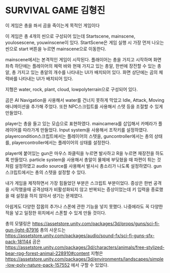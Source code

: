 # SURVIVAL GAME 김형진

이 게임은 총을 쏴서 곰을 죽이는게 목적인 게임이다

이 게임은 총 4개의 씬으로 구성되어 있는데 Startscene, mainscene, youlosescene, youwinscene이 있다.
StartScene은 게임 실행 시 가장 먼저 나오는 씬으로 start 버튼을 누르면 mainscene으로 이동한다.

mainscene에서는 본격적인 게임이 시작된다. 플래이어는 총을 가지고 시작하며 화면 좌측 하단에는 플레이어의 체력 바와 현재 가지고 있는 총알, 한번에 장전할 수 있는 총알, 총 가지고 있는 총알의 개수를 나타내는 UI가 배치되어 있다. 화면 상단에는 곰의 체력바를 나타내는 UI가 배치되어 있다.

지형은 water, rock, plant, cloud, lowpolyterrain으로 구성되어 있다. 

곰은 AI Navigation을 사용해서 water를 건너지 못하게 막았고 Idle, Attack, Moving애니메이션을 추가해 주었다. 또한 NPC스크립트를 사용해서 스텟 등을 조절할 수 있게 만들었다.

player는 총을 들고 있는 모습으로 표현하였다. maincamera를 삽입해서 카메라가 플레이어를 따라가게 만들었다. Input system을 사용해서 조작키를 설정하였다. playercondition스크립트에서는 플레이어의 스텟을, guncontroller에서는 총의 상태를, playercontroller에서는 플레이어의 상태를 설정한다.

player에 붙어있는 gun은 마우스 좌클릭을 누르면 발사하고 R을 누르면 재장전을 하도록 만들었다. particle system을 사용해서 총알이 물체에 부딪혔을 때 파편이 튀는 것처럼 설정하였고 audio source를 사용해서 발사시 총소리가 나도록 설정하였다. gun스크립트에서는 총의 스텟을 설정할 수 있다.

내가 게임을 제작하면서 가장 힘들었던 부분은 스크립트 부분이었다. 증상은 한번 공격을 시작했을때 공격상태가 비활성화되지 않고 반복되는 증상이었는데 키 입력을 종료했을 때 설정을 하지 않아서 생기는 문제였다.

아쉽게도 다양한 잡몹의 추가나 스폰에 관한 기능을 넣지 못했다. 나중에라도 꼭 다양한 적을 넣고 일정한 위치에서 스폰할 수 있게 만들 것이다.





총의 모델링은 https://assetstore.unity.com/packages/3d/props/guns/sci-fi-gun-light-87916
총의 사운드는 https://assetstore.unity.com/packages/audio/sound-fx/sci-fi-guns-sfx-pack-181144
곰은 https://assetstore.unity.com/packages/3d/characters/animals/free-stylized-bear-rpg-forest-animal-228910#content
지형은 https://assetstore.unity.com/packages/3d/environments/landscapes/simple-low-poly-nature-pack-157552 에서 구할 수 있었다.
